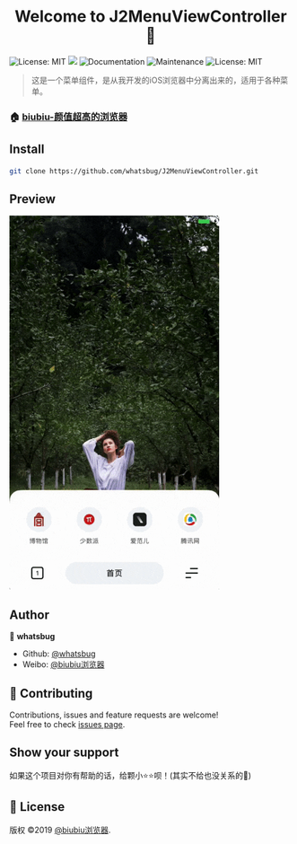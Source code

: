 <h1 align="center">Welcome to J2MenuViewController 👋</h1>
<p>
  <img alt="License: MIT" src="https://img.shields.io/badge/Xcode-10.3-orange.svg" target="_blank" />
  <img src="https://img.shields.io/badge/iOS-%3E%3D8.0-green.svg" />
  <img alt="Documentation" src="https://img.shields.io/badge/documentation-yes-brightgreen.svg" target="_blank" />
  <img alt="Maintenance" src="https://img.shields.io/badge/Maintained%3F-yes-green.svg" target="_blank" />
  <img alt="License: MIT" src="https://img.shields.io/badge/License-MIT-yellow.svg" target="_blank" />
</p>

> 这是一个菜单组件，是从我开发的iOS浏览器中分离出来的，适用于各种菜单。

### 🏠 [biubiu-颜值超高的浏览器](https://apps.apple.com/cn/app/id1474593656)

## Install

```sh
git clone https://github.com/whatsbug/J2MenuViewController.git
```

## Preview

![preview](/preview.gif) 

## Author

👤 **whatsbug**

* Github: [@whatsbug](https://github.com/whatsbug)
* Weibo: [@biubiu浏览器](https://weibo.com/nantuapp)

## 🤝 Contributing

Contributions, issues and feature requests are welcome!<br />Feel free to check [issues page](https://github.com/whatsbug/J2MenuViewController/issues).

## Show your support

如果这个项目对你有帮助的话，给颗小⭐️⭐️呗！(其实不给也没关系的🐶)

## 📝 License

版权 ©2019 [@biubiu浏览器](https://weibo.com/nantuapp).